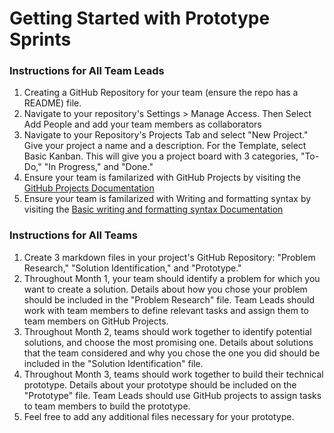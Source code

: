 # Getting Started with Prototype Sprints

### Instructions for All Team Leads
1. Creating a GitHub Repository for your team (ensure the repo has a README) file. 
2. Navigate to your repository's Settings > Manage Access. Then Select Add People and add your team members as collaborators
3. Navigate to your Repository's Projects Tab and select "New Project." Give your project a name and a description. For the Template, select Basic Kanban. This will give you a project board with 3 categories, "To-Do," "In Progress," and "Done."
4. Ensure your team is familarized with GitHub Projects by visiting the [GitHub Projects Documentation](https://docs.github.com/en/issues/organizing-your-work-with-project-boards/managing-project-boards/about-project-boards)
5. Ensure your team is familarized with Writing and formatting syntax by visiting the [Basic writing and formatting syntax Documentation](https://github.github.com/gfm/)

### Instructions for All Teams
1. Create 3 markdown files in your project's GitHub Repository: "Problem Research," "Solution Identification," and "Prototype."
2. Throughout Month 1, your team should identify a problem for which you want to create a solution. Details about how you chose your problem should be included in the "Problem Research" file. Team Leads should work with team members to define relevant tasks and assign them to team members on GitHub Projects.
3. Throughout Month 2, teams should work together to identify potential solutions, and choose the most promising one. Details about solutions that the team considered and why you chose the one you did should be included in the "Solution Identification" file.
4. Throughout Month 3, teams should work together to build their technical prototype. Details about your prototype should be included on the "Prototype" file. Team Leads should use GitHub projects to assign tasks to team members to build the prototype. 
5. Feel free to add any additional files necessary for your prototype.
